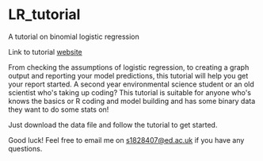 # LR_tutorial
A tutorial on binomial logistic regression

Link to tutorial [website](https://elizobo.github.io/LR_tutorial/)

From checking the assumptions of logistic regression, to creating a graph output and reporting your model predictions, this tutorial will help you get your report started.
A second year environmental science student or an old scientist who's taking up coding? This tutorial is suitable for anyone who's knows the basics or R coding and model building and has some binary data they want to do some stats on!

Just download the data file and follow the tutorial to get started.

Good luck! Feel free to email me on s1828407@ed.ac.uk if you have any questions.
